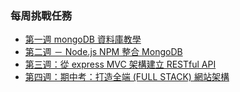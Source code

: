 ### 每周挑戰任務

- [第一週 mongoDB 資料庫教學](https://hackmd.io/S2GgzEBmQ5Gm2ziKnWpRog?view)
- [第二週 － Node.js NPM 整合 MongoDB](https://hackmd.io/wxEJSh6DTFS_SMnd62KSYw?view)
- [第三週：從 express MVC 架構建立 RESTful API](https://hackmd.io/0eXR_uEyTM2Ij4GE8p04CQ?view)
- [第四週：期中考：打造全端 (FULL STACK) 網站架構](https://hackmd.io/LcmGF6XrR-ChjsGQxDAigQ?view)
